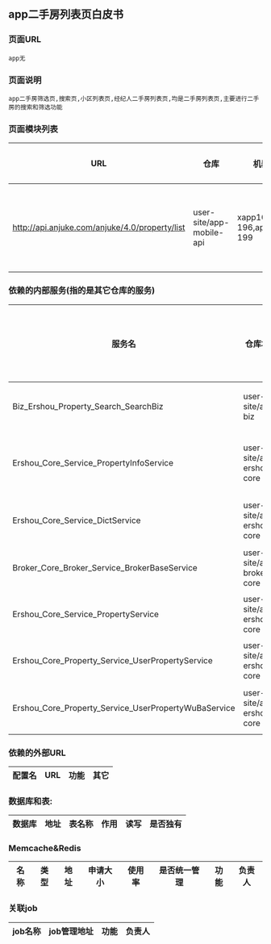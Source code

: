 ## app二手房列表页白皮书
### 页面URL
```
app无
```

### 页面说明
```
app二手房筛选页,搜索页,小区列表页,经纪人二手房列表页,均是二手房列表页,主要进行二手房的搜索和筛选功能
```
    
### 页面模块列表
|URL|仓库|机器|负责人|功能|
|--- | --- | --- | --- | --- |
|http://api.anjuke.com/anjuke/4.0/property/list|user-site/app-mobile-api|xapp10-196,app10-199|王其春|二手房搜索筛选|

### 依赖的内部服务(指的是其它仓库的服务)

|服务名|仓库地址|负责人(或部门)|功能|
| --- | --- | --- | --- |
| Biz_Ershou_Property_Search_SearchBiz | user-site/app-biz|石兆媛|二手房搜索和筛选(solr)|
|Ershou_Core_Service_PropertyInfoService | user-site/app-ershou-core |石兆媛|获取安居客抓取房源的经纪人信息|
|Ershou_Core_Service_DictService|user-site/app-ershou-core |石兆媛|根据装修id获得装修类型|
|Broker_Core_Broker_Service_BrokerBaseService| user-site/app-broker-core |石兆媛|获取经纪人信息|
|Ershou_Core_Service_PropertyService|user-site/app-ershou-core |石兆媛| 获取anjuke房源图片信息|
|Ershou_Core_Property_Service_UserPropertyService|user-site/app-ershou-core |石兆媛| 获取房源基本信息|
|Ershou_Core_Property_Service_UserPropertyWuBaService|user-site/app-ershou-core |石兆媛|获取58房源的图片信息|
### 依赖的外部URL
|配置名|URL|功能|其它|
| --- | --- | --- | --- |
### 数据库和表:
|数据库|地址|表名称|作用|读写|是否独有|
| --- | --- | --- | --- | --- | --- |
### Memcache&Redis
|名称|类型|地址|申请大小|使用率|是否统一管理|功能|负责人|
|--- | --- | --- | --- | --- | --- | --- | --- |
### 关联job
|job名称|job管理地址|功能|负责人|
|--- | --- | --- | --- |
